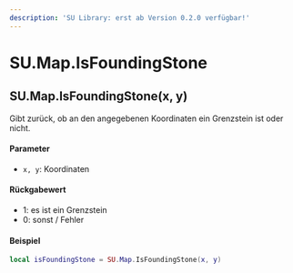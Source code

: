 ```yaml
---
description: 'SU Library: erst ab Version 0.2.0 verfügbar!'
---
```


# SU.Map.IsFoundingStone

## SU.Map.IsFoundingStone(x, y)

Gibt zurück, ob an den angegebenen Koordinaten ein Grenzstein ist oder nicht.

#### Parameter

* `x, y`: Koordinaten

#### Rückgabewert

* 1: es ist ein Grenzstein
* 0: sonst / Fehler

#### Beispiel

```lua
local isFoundingStone = SU.Map.IsFoundingStone(x, y)
```
